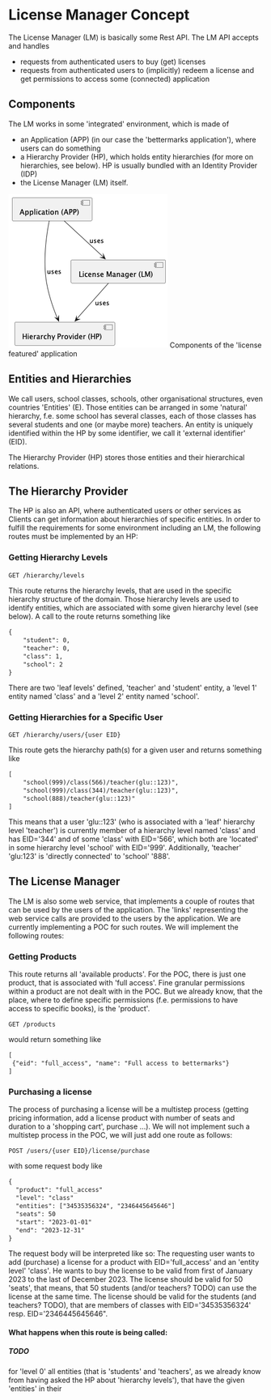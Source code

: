 # License Manager Concept

The License Manager (LM) is basically some Rest API. The LM API accepts and handles

* requests from authenticated users to buy (get) licenses
* requests from authenticated users to (implicitly) redeem a 
  license and get permissions to access some (connected) application

## Components

The LM works in some 'integrated' environment, which is made of

* an Application (APP) (in our case the 'bettermarks application'), where 
  users can do something
* a Hierarchy Provider (HP), which holds entity hierarchies (for more on hierarchies, see below). 
  HP is usually bundled with an Identity Provider (IDP)
* the License Manager (LM) itself.


![](diagrams/components.png)
Components of the 'license featured' application

## Entities and Hierarchies

We call users, school classes, schools, other organisational structures, even 
countries 'Entities' (E). Those entities can be arranged in some 'natural' hierarchy, 
f.e. some school has several classes, each of those classes has several students and 
one (or maybe more) teachers. An entity is uniquely identified within the HP by some 
identifier, we call it 'external identifier' (EID). 

The Hierarchy Provider (HP) stores those entities and their hierarchical relations.

## The Hierarchy Provider
The HP is also an API, where authenticated users
or other services as Clients can get information about hierarchies of specific
entities. In order to fulfill the requirements for some environment including an LM,
the following routes must be implemented by an HP:

### Getting Hierarchy Levels
```
GET /hierarchy/levels
```
This route returns the hierarchy levels, that are used in the specific
hierarchy structure of the domain. Those hierarchy levels are used to 
identify entities, which are associated with some given hierarchy level 
(see below). A call to the route returns something like
```
{
    "student": 0, 
    "teacher": 0, 
    "class": 1, 
    "school": 2
}
```
There are two 'leaf levels' defined, 'teacher' and 'student' entity, a 'level 1' 
entity named 'class' and a 'level 2' entity named 'school'.

### Getting Hierarchies for a Specific User
```
GET /hierarchy/users/{user EID}
```
This route gets the hierarchy path(s) for a given user and returns something like
```
[
    "school(999)/class(566)/teacher(glu::123)",
    "school(999)/class(344)/teacher(glu::123)",
    "school(888)/teacher(glu::123)"
]
```
This means that a user 'glu::123' (who is associated with a 'leaf'
hierarchy level 'teacher') is currently member of a hierarchy level 
named 'class' and has EID='344' and of some 'class' with EID='566', 
which both are 'located' in some hierarchy level 'school' with EID='999'.
Additionally, 'teacher' 'glu:123' is 'directly connected' to 'school' '888'.

## The License Manager
The LM is also some web service, that implements a couple of routes 
that can be used by the users of the application. The 'links' representing
the web service calls are provided to the users by the application. We are currently 
implementing a POC for such routes. We will implement the following routes:

### Getting Products
This route returns all 'available products'. For the POC, there is just one product, that is associated with
'full access'. Fine granular permissions within a product are not dealt with in the POC. But we already know, that
the place, where to define specific permissions (f.e. permissions to have access to specific books), is the
'product'.
```
GET /products
```
would return something like
```
[
 {"eid": "full_access", "name": "Full access to bettermarks"} 
]
```

### Purchasing a license
The process of purchasing a license will be a multistep process (getting pricing information, add a license product 
with number of seats and duration to a 'shopping cart', purchase ...). We will not implement such a multistep process
in the POC, we will just add one route as follows:
```
POST /users/{user EID}/license/purchase
```
with some request body like
```
{
  "product": "full_access"
  "level": "class"
  "entities": ["34535356324", "2346445645646"]
  "seats": 50
  "start": "2023-01-01"
  "end": "2023-12-31"
}
```
The request body will be interpreted like so: The requesting user wants to add (purchase) a
license for a product with EID='full_access' and an 'entity level' 'class'. He wants to 
buy the license to be valid from first of January 2023 to the last of December 2023. The
license should be valid for 50 'seats', that means, that 50 students (and/or teachers? TODO)
can use the license at the same time. The license should be valid for the students
(and teachers? TODO), that are members of classes with EID='34535356324' resp. 
EID='2346445645646". 

#### What happens when this route is being called:










##### TODO
for 'level 0' all entities (that is 'students'
and 'teachers', as we already know from having asked the HP about 'hierarchy levels'), that
have the given 'entities' in their 